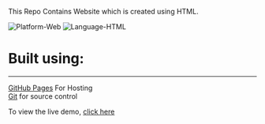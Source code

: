 This Repo Contains Website which is created using HTML.

<p>
	<img src="https://img.shields.io/badge/Platform-Web-brightgreen.svg" alt="Platform-Web"/>
    	<img src="https://img.shields.io/badge/Language-HTML-red.svg" alt="Language-HTML"/>

</p>

# Built using:

---
  
[GitHub Pages](https://pages.github.com/) For Hosting  
[Git](https://git-scm.com/) for source control

To view the live demo, [click here](https://corkami.github.io/)
